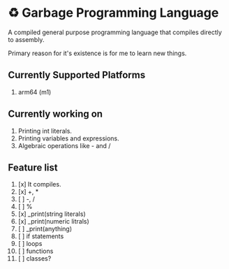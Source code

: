# ♻️ Garbage Programming Language

A compiled general purpose programming language that compiles directly to assembly.

Primary reason for it's existence is for me to learn new things.

## Currently Supported Platforms

1. arm64 (m1)

## Currently working on

1. Printing int literals.
2. Printing variables and expressions.
3. Algebraic operations like - and /

## Feature list

1. [x] It compiles.
2. [x] +, *
3. [ ] -, /
4. [ ] %
5. [x] _print(string literals)
6. [x] _print(numeric litrals)
7. [ ] _print(anything)
8. [ ] if statements
9. [ ] loops
10. [ ] functions
11. [ ] classes?
